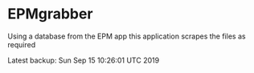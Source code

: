 # EPMgrabber
Using a database from the EPM app this application scrapes the files as required


Latest backup: Sun Sep 15 10:26:01 UTC 2019
